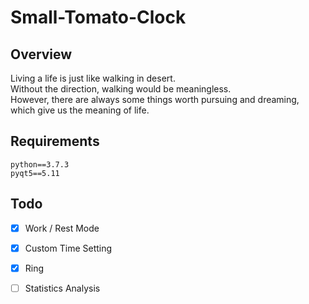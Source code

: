 # Small-Tomato-Clock

## Overview

Living a life is just like walking in desert.  
Without the direction, walking would be meaningless.  
However, there are always some things worth pursuing and dreaming,  
which give us the meaning of life.    

## Requirements

```shell script
python==3.7.3
pyqt5==5.11
```

## Todo

- [x] Work / Rest Mode
- [x] Custom Time Setting
- [x] Ring
- [ ] Statistics Analysis

